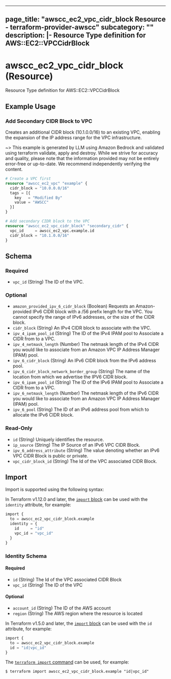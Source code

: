 
---
page_title: "awscc_ec2_vpc_cidr_block Resource - terraform-provider-awscc"
subcategory: ""
description: |-
  Resource Type definition for AWS::EC2::VPCCidrBlock
---

# awscc_ec2_vpc_cidr_block (Resource)

Resource Type definition for AWS::EC2::VPCCidrBlock

## Example Usage

### Add Secondary CIDR Block to VPC

Creates an additional CIDR block (10.1.0.0/16) to an existing VPC, enabling the expansion of the IP address range for the VPC infrastructure.

~> This example is generated by LLM using Amazon Bedrock and validated using terraform validate, apply and destroy. While we strive for accuracy and quality, please note that the information provided may not be entirely error-free or up-to-date. We recommend independently verifying the content.

```terraform
# Create a VPC first
resource "awscc_ec2_vpc" "example" {
  cidr_block = "10.0.0.0/16"
  tags = [{
    key   = "Modified By"
    value = "AWSCC"
  }]
}

# Add secondary CIDR block to the VPC
resource "awscc_ec2_vpc_cidr_block" "secondary_cidr" {
  vpc_id     = awscc_ec2_vpc.example.id
  cidr_block = "10.1.0.0/16"
}
```

<!-- schema generated by tfplugindocs -->
## Schema

### Required

- `vpc_id` (String) The ID of the VPC.

### Optional

- `amazon_provided_ipv_6_cidr_block` (Boolean) Requests an Amazon-provided IPv6 CIDR block with a /56 prefix length for the VPC. You cannot specify the range of IPv6 addresses, or the size of the CIDR block.
- `cidr_block` (String) An IPv4 CIDR block to associate with the VPC.
- `ipv_4_ipam_pool_id` (String) The ID of the IPv4 IPAM pool to Associate a CIDR from to a VPC.
- `ipv_4_netmask_length` (Number) The netmask length of the IPv4 CIDR you would like to associate from an Amazon VPC IP Address Manager (IPAM) pool.
- `ipv_6_cidr_block` (String) An IPv6 CIDR block from the IPv6 address pool.
- `ipv_6_cidr_block_network_border_group` (String) The name of the location from which we advertise the IPV6 CIDR block.
- `ipv_6_ipam_pool_id` (String) The ID of the IPv6 IPAM pool to Associate a CIDR from to a VPC.
- `ipv_6_netmask_length` (Number) The netmask length of the IPv6 CIDR you would like to associate from an Amazon VPC IP Address Manager (IPAM) pool.
- `ipv_6_pool` (String) The ID of an IPv6 address pool from which to allocate the IPv6 CIDR block.

### Read-Only

- `id` (String) Uniquely identifies the resource.
- `ip_source` (String) The IP Source of an IPv6 VPC CIDR Block.
- `ipv_6_address_attribute` (String) The value denoting whether an IPv6 VPC CIDR Block is public or private.
- `vpc_cidr_block_id` (String) The Id of the VPC associated CIDR Block.

## Import

Import is supported using the following syntax:

In Terraform v1.12.0 and later, the [`import` block](https://developer.hashicorp.com/terraform/language/import) can be used with the `identity` attribute, for example:

```terraform
import {
  to = awscc_ec2_vpc_cidr_block.example
  identity = {
    id     = "id"
    vpc_id = "vpc_id"
  }
}
```

<!-- schema generated by tfplugindocs -->
### Identity Schema

#### Required

- `id` (String) The Id of the VPC associated CIDR Block
- `vpc_id` (String) The ID of the VPC

#### Optional

- `account_id` (String) The ID of the AWS account
- `region` (String) The AWS region where the resource is located

In Terraform v1.5.0 and later, the [`import` block](https://developer.hashicorp.com/terraform/language/import) can be used with the `id` attribute, for example:

```terraform
import {
  to = awscc_ec2_vpc_cidr_block.example
  id = "id|vpc_id"
}
```

The [`terraform import` command](https://developer.hashicorp.com/terraform/cli/commands/import) can be used, for example:

```shell
$ terraform import awscc_ec2_vpc_cidr_block.example "id|vpc_id"
```
